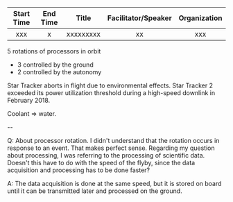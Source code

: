 | Start Time   | End Time  | Title  | Facilitator/Speaker  | Organization  |
|:---:|:---:|:---:|:---:|:---:|
| xxx | x | xxxxxxxxx | xx | xxx |

5 rotations of processors in orbit
- 3 controlled by the ground
- 2 controlled by the autonomy

Star Tracker aborts in flight due to environmental effects.
Star Tracker 2 exceeded its power utilization threshold during a high-speed downlink in February 2018.

Coolant => water.

--

Q: About processor rotation.
I didn't understand that the rotation occurs in response to an event. That makes perfect sense.
Regarding my question about processing, I was referring to the processing of scientific data. Doesn't this have to do with the speed of the flyby, since the data acquisition and processing has to be done faster?

A: The data acquisition is done at the same speed, but it is stored on board until it can be transmitted later and processed on the ground.
